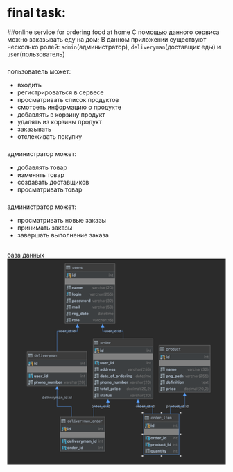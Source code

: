 # final task:
##online service for ordering food at home
С помощью данного сервиса можно заказывать еду на дом;
В данном приложении существуют несколько ролей: `admin`(администратор), `deliveryman`(доставщик еды) и `user`(пользователь)
###
пользователь может:
   * входить
   * регистрироваться в сервесе
   * просматривать список продуктов
   * смотреть информацию о продукте
   * добавлять в корзину продукт
   * удалять из корзины продукт
   * заказывать
   * отслеживать покупку
###
администратор может:
   * добавлять товар
   * изменять товар
   * создавать доставщиков
   * просматривать товар
###
администратор может:
   * просматривать новые заказы
   * принимать заказы
   * завершать выполнение заказа
##
база данных
![alt text](img/database.png)
  